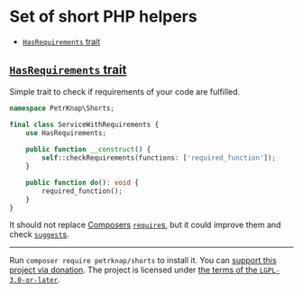 # Set of short PHP helpers

* [`HasRequirements` trait](#hasrequirements-trait)


## [`HasRequirements` trait](./src/HasRequirements.php)

Simple trait to check if requirements of your code are fulfilled.

```php
namespace PetrKnap\Shorts;

final class ServiceWithRequirements {
    use HasRequirements;
    
    public function __construct() {
        self::checkRequirements(functions: ['required_function']);
    }

    public function do(): void {
        required_function();
    }
}
```

It should not replace [Composers](https://getcomposer.org/) [`require`s](https://getcomposer.org/doc/04-schema.md#require),
but it could improve them and check [`suggest`s](https://getcomposer.org/doc/04-schema.md#suggest).

---

Run `composer require petrknap/shorts` to install it.
You can [support this project via donation](https://petrknap.github.io/donate.html).
The project is licensed under [the terms of the `LGPL-3.0-or-later`](./COPYING.LESSER).
